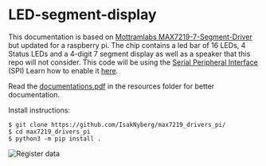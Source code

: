 # LED-segment-display

This documentation is based on [Mottramlabs MAX7219-7-Segment-Driver](https://github.com/Mottramlabs/MAX7219-7-Segment-Driver) but updated for a raspberry pi. The chip contains a led bar of 16 LEDs, 4 Status LEDs and a 4-digit 7 segment display as well as a speaker that this repo will not consider. This code will be using the [Serial Peripheral Interface](https://en.wikipedia.org/wiki/Serial_Peripheral_Interface) (SPI) Learn how to enable it [here](https://www.raspberrypi-spy.co.uk/2014/08/enabling-the-spi-interface-on-the-raspberry-pi/).

Read the [documentations.pdf](../master/resources/documentations.pdf) in the resources folder for better documentation.

Install instructions:

    $ git clone https://github.com/IsakNyberg/max7219_drivers_pi/
    $ cd max7219_drivers_pi
    $ python3 -m pip install .

![Register data](../master/resources/img/register.png "Data register")
